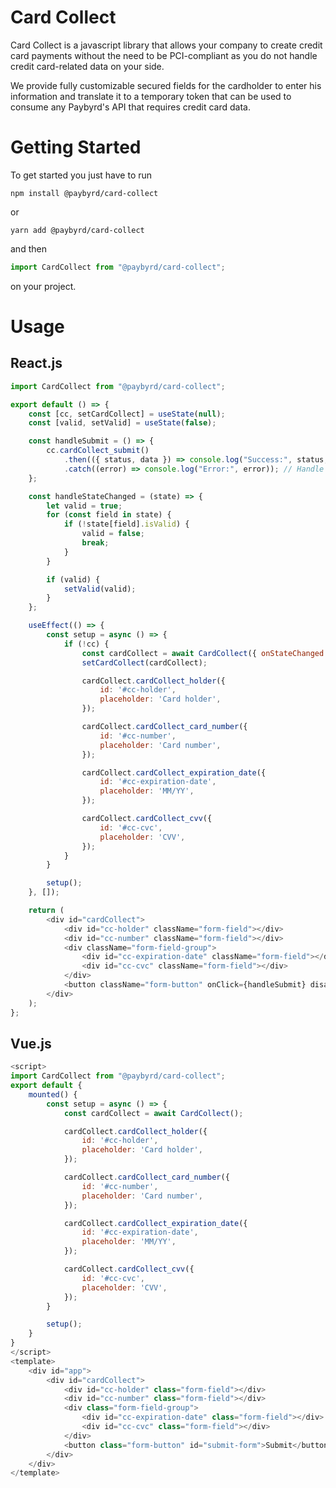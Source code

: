 # Card Collect 
Card Collect is a javascript library that allows your company to create credit card payments without the need to be PCI-compliant as you do not handle credit card-related data on your side.

We provide fully customizable secured fields for the cardholder to enter his information and translate it to a temporary token that can be used to consume any Paybyrd's API that requires credit card data. 

# Getting Started
To get started you just have to run
```
npm install @paybyrd/card-collect
```
or
```
yarn add @paybyrd/card-collect
```
and then
```js
import CardCollect from "@paybyrd/card-collect";
```
on your project.

# Usage

## React.js

```js
import CardCollect from "@paybyrd/card-collect";

export default () => {
	const [cc, setCardCollect] = useState(null);
	const [valid, setValid] = useState(false);

	const handleSubmit = () => {
		cc.cardCollect_submit()
			.then(({ status, data }) => console.log("Success:", status, data)) // Handle paybyrd's response here
			.catch((error) => console.log("Error:", error)); // Handle any errors here
	};

	const handleStateChanged = (state) => {
		let valid = true;
		for (const field in state) {
			if (!state[field].isValid) {
				valid = false;
				break;
			}
		}

		if (valid) {
			setValid(valid);
		}
	};

	useEffect(() => {
		const setup = async () => {
			if (!cc) {
				const cardCollect = await CardCollect({ onStateChanged: handleStateChanged });
				setCardCollect(cardCollect);

				cardCollect.cardCollect_holder({
					id: '#cc-holder',
					placeholder: 'Card holder',
				});

				cardCollect.cardCollect_card_number({
					id: '#cc-number',
					placeholder: 'Card number',
				});

				cardCollect.cardCollect_expiration_date({
					id: '#cc-expiration-date',
					placeholder: 'MM/YY',
				});

				cardCollect.cardCollect_cvv({
					id: '#cc-cvc',
					placeholder: 'CVV',
				});
			}
		}

		setup();
	}, []);

	return (
		<div id="cardCollect">
			<div id="cc-holder" className="form-field"></div>
			<div id="cc-number" className="form-field"></div>
			<div className="form-field-group">
				<div id="cc-expiration-date" className="form-field"></div>
				<div id="cc-cvc" className="form-field"></div>
			</div>
			<button className="form-button" onClick={handleSubmit} disabled={!valid}>Submit</button>
		</div>
	);
};
```
## Vue.js

```js
<script>
import CardCollect from "@paybyrd/card-collect";
export default {
	mounted() {
		const setup = async () => {
			const cardCollect = await CardCollect();

			cardCollect.cardCollect_holder({
				id: '#cc-holder',
				placeholder: 'Card holder',
			});

			cardCollect.cardCollect_card_number({
				id: '#cc-number',
				placeholder: 'Card number',
			});

			cardCollect.cardCollect_expiration_date({
				id: '#cc-expiration-date',
				placeholder: 'MM/YY',
			});

			cardCollect.cardCollect_cvv({
				id: '#cc-cvc',
				placeholder: 'CVV',
			});
		}

		setup();
	}
}
</script>
<template>
	<div id="app">
		<div id="cardCollect">
			<div id="cc-holder" class="form-field"></div>
			<div id="cc-number" class="form-field"></div>
			<div class="form-field-group">
				<div id="cc-expiration-date" class="form-field"></div>
				<div id="cc-cvc" class="form-field"></div>
			</div>
			<button class="form-button" id="submit-form">Submit</button>
		</div>
	</div>
</template>
```